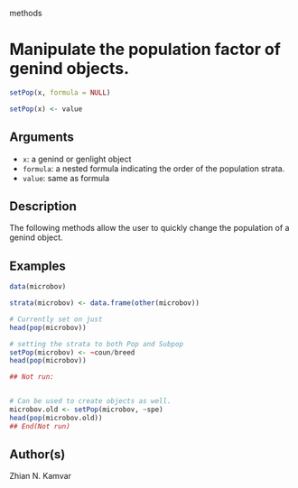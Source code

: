  methods

# Manipulate the population factor of genind objects.

```r
setPop(x, formula = NULL)

setPop(x) <- value
```

## Arguments

- `x`: a genind or genlight object
- `formula`: a nested formula indicating the order of the population strata.
- `value`: same as formula

## Description

The following methods allow the user to quickly change the population of a genind object.

## Examples

```r
data(microbov)

strata(microbov) <- data.frame(other(microbov))

# Currently set on just 
head(pop(microbov)) 

# setting the strata to both Pop and Subpop
setPop(microbov) <- ~coun/breed 
head(pop(microbov))

## Not run:


# Can be used to create objects as well.
microbov.old <- setPop(microbov, ~spe) 
head(pop(microbov.old))
## End(Not run)
```

## Author(s)

Zhian N. Kamvar



